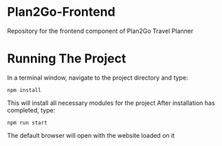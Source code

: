 # Plan2Go-Frontend
Repository for the frontend component of Plan2Go Travel Planner

# Running The Project

In a terminal window, navigate to the project directory and type:
```
npm install
```

This will install all necessary modules for the project
After installation has completed, type:
```
npm run start
```

The default browser will open with the website loaded on it

